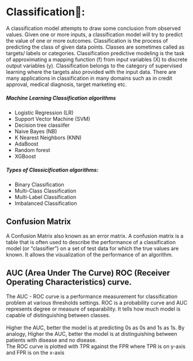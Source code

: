 # Classification🏫: 

A classification model attempts to draw some conclusion from observed values. Given one or more inputs, a classification model will try to
predict the value of one or more outcomes. Classification is the process of predicting the class of given data points. Classes are 
sometimes called as targets/ labels or categories. Classification predictive modeling is the task of approximating a mapping function (f) 
from input variables (X) to discrete output variables (y).
Classification belongs to the category of supervised learning where the targets also provided with the input data. There are many 
applications in classification in many domains such as in credit approval, medical diagnosis, target marketing etc.

<h5>Machine Learning Classification algorithms</h5>
<ul>
    <li> Logistic Regression (LR)</li>
    <li> Support Vector Machine (SVM) </li>
    <li> Decision tree classiifer </li>
    <li> Naive Bayes (NB) </li>
    <li> K Nearest Neighbors (KNN) </li>
    <li> AdaBoost </li>
    <li> Random forest </li>
    <li> XGBoost </li>
</ul>
<h5>Types of Classicification algorithms:</h5>
<ul>
    <li>  Binary Classification </li>
    <li>  Multi-Class Classification </li>
    <li>  Multi-Label Classification </li>
    <li>  Imbalanced Classification </li>
</ul>     

<h2> Confusion Matrix </h2> 
A Confusion Matrix also known as an error matrix. A confusion matrix is a table that is often used to describe the performance of a classification model (or “classifier”) on a set of test data for which the true values are known. 
It allows the visualization of the performance of an algorithm.

<h2> AUC (Area Under The Curve) ROC (Receiver Operating Characteristics) curve.</h2>
The AUC - ROC curve is a performance measurement for classification problem at various thresholds settings. ROC is a probability curve and AUC represents degree or measure of separability. It tells how much model is capable of distinguishing between classes. 
<br>
<br>
Higher the AUC, better the model is at predicting 0s as 0s and 1s as 1s. By analogy, Higher the AUC, better the model is at distinguishing between patients with disease and no disease.
<br>
The ROC curve is plotted with TPR against the FPR where TPR is on y-axis and FPR is on the x-axis
